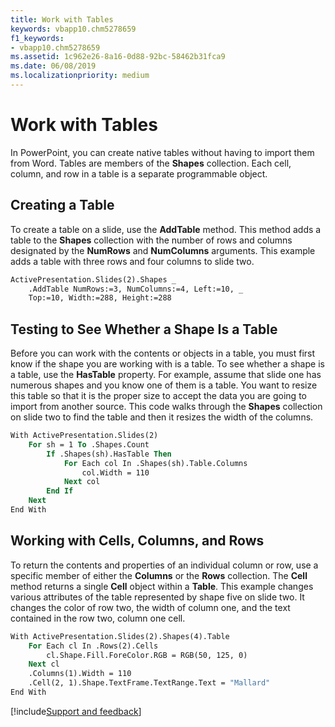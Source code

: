 ```yaml
---
title: Work with Tables
keywords: vbapp10.chm5278659
f1_keywords:
- vbapp10.chm5278659
ms.assetid: 1c962e26-8a16-0d88-92bc-58462b31fca9
ms.date: 06/08/2019
ms.localizationpriority: medium
---
```



# Work with Tables

In PowerPoint, you can create native tables without having to import them from Word. Tables are members of the **Shapes** collection. Each cell, column, and row in a table is a separate programmable object.


## Creating a Table

To create a table on a slide, use the **AddTable** method. This method adds a table to the **Shapes** collection with the number of rows and columns designated by the **NumRows** and **NumColumns** arguments. This example adds a table with three rows and four columns to slide two.


```vb
ActivePresentation.Slides(2).Shapes _
    .AddTable NumRows:=3, NumColumns:=4, Left:=10, _
    Top:=10, Width:=288, Height:=288
```


## Testing to See Whether a Shape Is a Table

Before you can work with the contents or objects in a table, you must first know if the shape you are working with is a table. To see whether a shape is a table, use the **HasTable** property. For example, assume that slide one has numerous shapes and you know one of them is a table. You want to resize this table so that it is the proper size to accept the data you are going to import from another source. This code walks through the **Shapes** collection on slide two to find the table and then it resizes the width of the columns.


```vb
With ActivePresentation.Slides(2)
    For sh = 1 To .Shapes.Count
        If .Shapes(sh).HasTable Then
            For Each col In .Shapes(sh).Table.Columns
                col.Width = 110
            Next col
        End If
    Next
End With
```


## Working with Cells, Columns, and Rows

To return the contents and properties of an individual column or row, use a specific member of either the **Columns** or the **Rows** collection. The **Cell** method returns a single **Cell** object within a **Table**. This example changes various attributes of the table represented by shape five on slide two. It changes the color of row two, the width of column one, and the text contained in the row two, column one cell.


```vb
With ActivePresentation.Slides(2).Shapes(4).Table
    For Each cl In .Rows(2).Cells
        cl.Shape.Fill.ForeColor.RGB = RGB(50, 125, 0)
    Next cl
    .Columns(1).Width = 110
    .Cell(2, 1).Shape.TextFrame.TextRange.Text = "Mallard"
End With

```

[!include[Support and feedback](~/includes/feedback-boilerplate.md)]